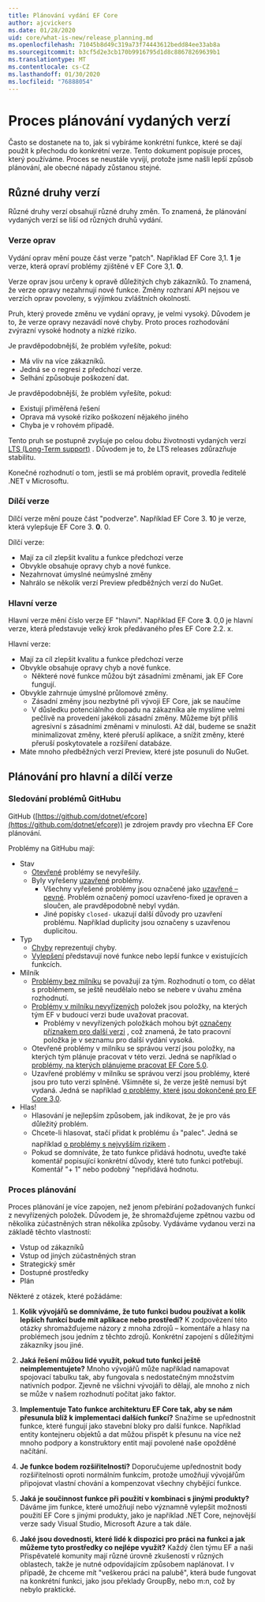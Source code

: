 ```yaml
---
title: Plánování vydání EF Core
author: ajcvickers
ms.date: 01/28/2020
uid: core/what-is-new/release_planning.md
ms.openlocfilehash: 71045b8d49c319a73f74443612bedd84ee33ab8a
ms.sourcegitcommit: b3cf5d2e3cb170b9916795d1d8c88678269639b1
ms.translationtype: MT
ms.contentlocale: cs-CZ
ms.lasthandoff: 01/30/2020
ms.locfileid: "76888054"
---
```

# <a name="release-planning-process"></a>Proces plánování vydaných verzí

Často se dostanete na to, jak si vybíráme konkrétní funkce, které se dají použít k přechodu do konkrétní verze.
Tento dokument popisuje proces, který používáme.
Proces se neustále vyvíjí, protože jsme našli lepší způsob plánování, ale obecné nápady zůstanou stejné.

## <a name="different-kinds-of-releases"></a>Různé druhy verzí

Různé druhy verzí obsahují různé druhy změn.
To znamená, že plánování vydaných verzí se liší od různých druhů vydání.

### <a name="patch-releases"></a>Verze oprav

Vydání oprav mění pouze část verze "patch".
Například EF Core 3,1. **1** je verze, která opraví problémy zjištěné v EF Core 3,1. **0**.

Verze oprav jsou určeny k opravě důležitých chyb zákazníků.
To znamená, že verze opravy nezahrnují nové funkce.
Změny rozhraní API nejsou ve verzích oprav povoleny, s výjimkou zvláštních okolností.

Pruh, který provede změnu ve vydání opravy, je velmi vysoký.
Důvodem je to, že verze opravy nezavádí nové chyby.
Proto proces rozhodování zvýrazní vysoké hodnoty a nízké riziko.

Je pravděpodobnější, že problém vyřešíte, pokud:
  * Má vliv na více zákazníků.
  * Jedná se o regresi z předchozí verze.
  * Selhání způsobuje poškození dat.

Je pravděpodobnější, že problém vyřešíte, pokud:
  * Existují přiměřená řešení
  * Oprava má vysoké riziko poškození nějakého jiného
  * Chyba je v rohovém případě.

Tento pruh se postupně zvyšuje po celou dobu životnosti vydaných verzí [LTS (Long-Term support)](https://dotnet.microsoft.com/platform/support/policy/dotnet-core) . Důvodem je to, že LTS releases zdůrazňuje stabilitu.

Konečné rozhodnutí o tom, jestli se má problém opravit, provedla ředitelé .NET v Microsoftu.

### <a name="minor-releases"></a>Dílčí verze

Dílčí verze mění pouze část "podverze".
Například EF Core 3. **1**0 je verze, která vylepšuje EF Core 3. **0**. 0.

Dílčí verze:
* Mají za cíl zlepšit kvalitu a funkce předchozí verze
* Obvykle obsahuje opravy chyb a nové funkce.
* Nezahrnovat úmyslné neúmyslné změny
* Nahrálo se několik verzí Preview předběžných verzí do NuGet.

### <a name="major-releases"></a>Hlavní verze

Hlavní verze mění číslo verze EF "hlavní".
Například EF Core **3**. 0,0 je hlavní verze, která představuje velký krok předávaného přes EF Core 2.2. x.

Hlavní verze:
* Mají za cíl zlepšit kvalitu a funkce předchozí verze
* Obvykle obsahuje opravy chyb a nové funkce.
  * Některé nové funkce můžou být zásadními změnami, jak EF Core fungují.
* Obvykle zahrnuje úmyslné průlomové změny.
  * Zásadní změny jsou nezbytné při vývoji EF Core, jak se naučíme
  * V důsledku potenciálního dopadu na zákazníka ale myslíme velmi pečlivě na provedení jakékoli zásadní změny. Můžeme být příliš agresivní s zásadními změnami v minulosti. Až dál, budeme se snažit minimalizovat změny, které přeruší aplikace, a snížit změny, které přeruší poskytovatele a rozšíření databáze.
* Máte mnoho předběžných verzí Preview, které jste posunuli do NuGet.

## <a name="planning-for-majorminor-releases"></a>Plánování pro hlavní a dílčí verze

### <a name="github-issue-tracking"></a>Sledování problémů GitHubu

GitHub ([https://github.com/dotnet/efcore](https://github.com/dotnet/efcore)) je zdrojem pravdy pro všechna EF Core plánování.

Problémy na GitHubu mají:

* Stav
  * [Otevřené](https://github.com/dotnet/efcore/issues) problémy se nevyřešily.
  * Byly vyřešeny [uzavřené](https://github.com/dotnet/efcore/issues?q=is%3Aissue+is%3Aclosed) problémy.
    * Všechny vyřešené problémy jsou označené jako [uzavřené – pevné](https://github.com/dotnet/efcore/issues?q=is%3Aissue+label%3Aclosed-fixed+is%3Aclosed). Problém označený pomocí uzavřeno-fixed je opraven a sloučen, ale pravděpodobně nebyl vydán.
    * Jiné popisky `closed-` ukazují další důvody pro uzavření problému. Například duplicity jsou označeny s uzavřenou duplicitou.
* Typ
  * [Chyby](https://github.com/dotnet/efcore/issues?q=is%3Aissue+is%3Aopen+label%3Atype-bug) reprezentují chyby.
  * [Vylepšení](https://github.com/dotnet/efcore/issues?q=is%3Aissue+is%3Aopen+label%3Atype-enhancement) představují nové funkce nebo lepší funkce v existujících funkcích.
* Milník
  * [Problémy bez milníku](https://github.com/dotnet/efcore/issues?q=is%3Aopen+is%3Aissue+no%3Amilestone) se považují za tým. Rozhodnutí o tom, co dělat s problémem, se ještě neudělalo nebo se nebere v úvahu změna rozhodnutí.
  * [Problémy v milníku nevyřízených](https://github.com/dotnet/efcore/issues?q=is%3Aopen+is%3Aissue+milestone%3ABacklog) položek jsou položky, na kterých tým EF v budoucí verzi bude uvažovat pracovat.
    * Problémy v nevyřízených položkách mohou být [označeny příznakem pro další verzi](https://github.com/dotnet/efcore/issues?q=is%3Aissue+is%3Aopen+label%3Aconsider-for-next-release) , což znamená, že tato pracovní položka je v seznamu pro další vydání vysoká.
  * Otevřené problémy v milníku se správou verzí jsou položky, na kterých tým plánuje pracovat v této verzi. Jedná se například o [problémy, na kterých plánujeme pracovat EF Core 5,0](https://github.com/dotnet/efcore/issues?q=is%3Aopen+is%3Aissue+milestone%3A5.0.0).
  * Uzavřené problémy v milníku se správou verzí jsou problémy, které jsou pro tuto verzi splněné. Všimněte si, že verze ještě nemusí být vydaná. Jedná se například [o problémy, které jsou dokončené pro EF Core 3,0](https://github.com/dotnet/efcore/issues?q=is%3Aissue+milestone%3A3.0.0+is%3Aclosed).
* Hlas!
  * Hlasování je nejlepším způsobem, jak indikovat, že je pro vás důležitý problém.
  * Chcete-li hlasovat, stačí přidat k problému 👍 "palec". Jedná se například [o problémy s nejvyšším rizikem](https://github.com/dotnet/efcore/issues?q=is%3Aissue+is%3Aopen+sort%3Areactions-%2B1-desc) .
  * Pokud se domníváte, že tato funkce přidává hodnotu, uveďte také komentář popisující konkrétní důvody, které tuto funkci potřebují. Komentář "+ 1" nebo podobný "nepřidává hodnotu.

### <a name="the-planning-process"></a>Proces plánování

Proces plánování je více zapojen, než jenom přebírání požadovaných funkcí z nevyřízených položek.
Důvodem je, že shromažďujeme zpětnou vazbu od několika zúčastněných stran několika způsoby.
Vydáváme vydanou verzi na základě těchto vlastností:

* Vstup od zákazníků
* Vstup od jiných zúčastněných stran
* Strategický směr
* Dostupné prostředky
* Plán

Některé z otázek, které požádáme:

1. **Kolik vývojářů se domníváme, že tuto funkci budou používat a kolik lepších funkcí bude mít aplikace nebo prostředí?** K zodpovězení této otázky shromažďujeme názory z mnoha zdrojů – komentáře a hlasy na problémech jsou jedním z těchto zdrojů. Konkrétní zapojení s důležitými zákazníky jsou jiné.

2. **Jaká řešení můžou lidé využít, pokud tuto funkci ještě neimplementujete?** Mnoho vývojářů může například namapovat spojovací tabulku tak, aby fungovala s nedostatečným množstvím nativních podpor. Zjevně ne všichni vývojáři to dělají, ale mnoho z nich se může v našem rozhodnutí počítat jako faktor.

3. **Implementuje Tato funkce architekturu EF Core tak, aby se nám přesunula blíž k implementaci dalších funkcí?** Snažíme se upřednostnit funkce, které fungují jako stavební bloky pro další funkce. Například entity kontejneru objektů a dat můžou přispět k přesunu na více než mnoho podpory a konstruktory entit mají povolené naše opožděné načítání.

4. **Je funkce bodem rozšiřitelnosti?** Doporučujeme upřednostnit body rozšiřitelnosti oproti normálním funkcím, protože umožňují vývojářům připojovat vlastní chování a kompenzovat všechny chybějící funkce.

5. **Jaká je součinnost funkce při použití v kombinaci s jinými produkty?** Dáváme jim funkce, které umožňují nebo významně vylepšit možnosti použití EF Core s jinými produkty, jako je například .NET Core, nejnovější verze sady Visual Studio, Microsoft Azure a tak dále.

6. **Jaké jsou dovednosti, které lidé k dispozici pro práci na funkci a jak můžeme tyto prostředky co nejlépe využít?** Každý člen týmu EF a naši Přispěvatelé komunity mají různé úrovně zkušeností v různých oblastech, takže je nutné odpovídajícím způsobem naplánovat. I v případě, že chceme mít "veškerou práci na palubě", která bude fungovat na konkrétní funkci, jako jsou překlady GroupBy, nebo m:n, což by nebylo praktické.
